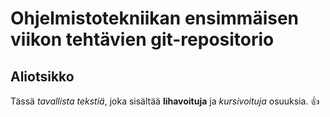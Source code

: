 # Ohjelmistotekniikan ensimmäisen viikon tehtävien git-repositorio

## Aliotsikko

Tässä _tavallista tekstiä_, joka sisältää **lihavoituja** ja _kursivoituja_ osuuksia. :+1:
